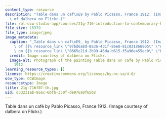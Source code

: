 ```yaml
---
content_type: resource
description: "Table dans un caf\xE9 by Pablo Picasso, France 1912. (Image courtesy\
  \ of dalbera on Flickr.)"
file: /ol-ocw-studio-app/courses/21g-716-introduction-to-contemporary-hispanic-literature-fall-2007/d33231ab86ac6bfb350fde976a0f65b8_21g-716f07-th.jpg
file_size: 15379
file_type: image/jpeg
image_metadata:
  caption: "_Table dans un caf\xE9_ by Pablo Picasso, France 1912. (Image courtesy\
    \ of {{% resource_link \"97bd6a8d-8a36-431f-86e8-81c031866805\" \"dalbera\" %}}\
    \ on {{% resource_link \"8665e21d-2b99-46da-b615-f5a96e455ec0\" \"Flickr\" %}}.)"
  credit: Image courtesy of dalbera on Flickr.
  image-alt: Photograph of the painting Table dans un cafe by Pablo Picasso, France
    1912.
learning_resource_types: []
license: https://creativecommons.org/licenses/by-nc-sa/4.0/
ocw_type: OCWImage
resourcetype: Image
title: 21g-716f07-th.jpg
uid: d33231ab-86ac-6bfb-350f-de976a0f65b8
---
```

Table dans un café by Pablo Picasso, France 1912. (Image courtesy of dalbera on Flickr.)